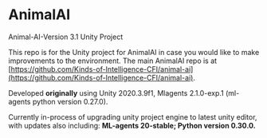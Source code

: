 # AnimalAI

Animal-AI-Version 3.1 Unity Project

This repo is for the Unity project for AnimalAI in case you would like to make improvements to the environment. The main AnimalAI repo is at [https://github.com/Kinds-of-Intelligence-CFI/animal-ai](https://github.com/Kinds-of-Intelligence-CFI/animal-ai).

Developed **originally** using Unity 2020.3.9f1, Mlagents 2.1.0-exp.1 (ml-agents python version 0.27.0).

Currently in-process of upgrading unity project engine to latest unity editor, with updates also including: **ML-agents 20-stable; Python version 0.30.0.**
